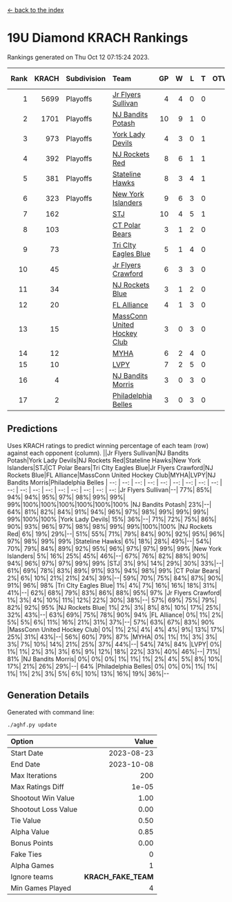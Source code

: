 [<- back to the index](readme.md)
# 19U Diamond KRACH Rankings
Rankings generated on Thu Oct 12 07:15:24 2023.

Rank|KRACH|Subdivision|Team|GP|W|L|T|OTW|OTL|SoS|Exp Wins|Win Diff
---:|---:|:---|:---|---:|---:|---:|---:|---:|---:|---:|---:|---:
1|5699|Playoffs|[Jr Flyers Sullivan](https://gamesheetstats.com/seasons/3663/teams/140859/schedule)|4|4|0|0|1|0|182|4.8|-0.0
2|1701|Playoffs|[NJ Bandits Potash](https://gamesheetstats.com/seasons/3663/teams/140857/schedule)|10|9|1|0|0|0|210|9.9|0.0
3|973|Playoffs|[York Lady Devils](https://gamesheetstats.com/seasons/3663/teams/140856/schedule)|4|3|0|1|0|0|166|4.3|-0.0
4|392|Playoffs|[NJ Rockets Red](https://gamesheetstats.com/seasons/3663/teams/140855/schedule)|8|6|1|1|0|0|237|7.4|0.0
5|381|Playoffs|[Stateline Hawks](https://gamesheetstats.com/seasons/3663/teams/141851/schedule)|8|3|4|1|0|1|1774|4.3|-0.0
6|323|Playoffs|[New York Islanders](https://gamesheetstats.com/seasons/3663/teams/140861/schedule)|9|6|3|0|0|0|467|6.9|0.0
7|162||[STJ](https://gamesheetstats.com/seasons/3663/teams/140858/schedule)|10|4|5|1|0|0|580|5.4|0.0
8|103||[CT Polar Bears](https://gamesheetstats.com/seasons/3663/teams/140853/schedule)|3|1|2|0|0|0|358|1.8|-0.0
9|73||[Tri CIty Eagles Blue](https://gamesheetstats.com/seasons/3663/teams/140852/schedule)|5|1|4|0|0|0|2008|1.8|-0.0
10|45||[Jr Flyers Crawford](https://gamesheetstats.com/seasons/3663/teams/140862/schedule)|6|3|3|0|0|0|108|3.9|0.0
11|34||[NJ Rockets Blue](https://gamesheetstats.com/seasons/3663/teams/140867/schedule)|3|1|2|0|0|0|165|1.9|0.0
12|20||[FL Alliance](https://gamesheetstats.com/seasons/3663/teams/156907/schedule)|4|1|3|0|0|0|285|1.9|0.0
13|15||[MassConn United Hockey Club](https://gamesheetstats.com/seasons/3663/teams/140854/schedule)|3|0|3|0|0|0|619|0.9|0.0
14|12||[MYHA](https://gamesheetstats.com/seasons/3663/teams/140863/schedule)|6|2|4|0|0|0|117|2.9|0.0
15|10||[LVPY](https://gamesheetstats.com/seasons/3663/teams/140860/schedule)|7|2|5|0|0|0|290|2.9|0.0
16|4||[NJ Bandits Morris](https://gamesheetstats.com/seasons/3663/teams/140866/schedule)|3|0|3|0|0|0|95|0.9|0.0
17|2||[Philadelphia Belles](https://gamesheetstats.com/seasons/3663/teams/140864/schedule)|3|0|3|0|0|0|9|0.9|0.0

## Predictions
Uses KRACH ratings to predict winning percentage of each team (row) against each opponent (column).
||Jr Flyers Sullivan|NJ Bandits Potash|York Lady Devils|NJ Rockets Red|Stateline Hawks|New York Islanders|STJ|CT Polar Bears|Tri CIty Eagles Blue|Jr Flyers Crawford|NJ Rockets Blue|FL Alliance|MassConn United Hockey Club|MYHA|LVPY|NJ Bandits Morris|Philadelphia Belles
| --: | --: | --: | --: | --: | --: | --: | --: | --: | --: | --: | --: | --: | --: | --: | --: | --: | --: 
|Jr Flyers Sullivan|--| 77%| 85%| 94%| 94%| 95%| 97%| 98%| 99%| 99%| 99%|100%|100%|100%|100%|100%|100%
|NJ Bandits Potash| 23%|--| 64%| 81%| 82%| 84%| 91%| 94%| 96%| 97%| 98%| 99%| 99%| 99%| 99%|100%|100%
|York Lady Devils| 15%| 36%|--| 71%| 72%| 75%| 86%| 90%| 93%| 96%| 97%| 98%| 98%| 99%| 99%|100%|100%
|NJ Rockets Red|  6%| 19%| 29%|--| 51%| 55%| 71%| 79%| 84%| 90%| 92%| 95%| 96%| 97%| 98%| 99%| 99%
|Stateline Hawks|  6%| 18%| 28%| 49%|--| 54%| 70%| 79%| 84%| 89%| 92%| 95%| 96%| 97%| 97%| 99%| 99%
|New York Islanders|  5%| 16%| 25%| 45%| 46%|--| 67%| 76%| 82%| 88%| 90%| 94%| 96%| 97%| 97%| 99%| 99%
|STJ|  3%|  9%| 14%| 29%| 30%| 33%|--| 61%| 69%| 78%| 83%| 89%| 91%| 93%| 94%| 98%| 99%
|CT Polar Bears|  2%|  6%| 10%| 21%| 21%| 24%| 39%|--| 59%| 70%| 75%| 84%| 87%| 90%| 91%| 96%| 98%
|Tri CIty Eagles Blue|  1%|  4%|  7%| 16%| 16%| 18%| 31%| 41%|--| 62%| 68%| 79%| 83%| 86%| 88%| 95%| 97%
|Jr Flyers Crawford|  1%|  3%|  4%| 10%| 11%| 12%| 22%| 30%| 38%|--| 57%| 69%| 75%| 79%| 82%| 92%| 95%
|NJ Rockets Blue|  1%|  2%|  3%|  8%|  8%| 10%| 17%| 25%| 32%| 43%|--| 63%| 69%| 75%| 78%| 90%| 94%
|FL Alliance|  0%|  1%|  2%|  5%|  5%|  6%| 11%| 16%| 21%| 31%| 37%|--| 57%| 63%| 67%| 83%| 90%
|MassConn United Hockey Club|  0%|  1%|  2%|  4%|  4%|  4%|  9%| 13%| 17%| 25%| 31%| 43%|--| 56%| 60%| 79%| 87%
|MYHA|  0%|  1%|  1%|  3%|  3%|  3%|  7%| 10%| 14%| 21%| 25%| 37%| 44%|--| 54%| 74%| 84%
|LVPY|  0%|  1%|  1%|  2%|  3%|  3%|  6%|  9%| 12%| 18%| 22%| 33%| 40%| 46%|--| 71%| 81%
|NJ Bandits Morris|  0%|  0%|  0%|  1%|  1%|  1%|  2%|  4%|  5%|  8%| 10%| 17%| 21%| 26%| 29%|--| 64%
|Philadelphia Belles|  0%|  0%|  0%|  1%|  1%|  1%|  1%|  2%|  3%|  5%|  6%| 10%| 13%| 16%| 19%| 36%|--

## Generation Details

Generated with command line:
```
./aghf.py update
```

| Option | Value |
| :----- | ----: |
| Start Date | 2023-08-23 |
| End Date | 2023-10-08 |
| Max Iterations | 200 |
| Max Ratings Diff | 1e-05 |
| Shootout Win Value | 1.00 |
| Shootout Loss Value | 0.00 |
| Tie Value | 0.50 |
| Alpha Value | 0.85 |
| Bonus Points | 0.00 |
| Fake Ties | 0 |
| Alpha Games | 1 |
| Ignore teams | __KRACH_FAKE_TEAM__ |
| Min Games Played | 4 |


